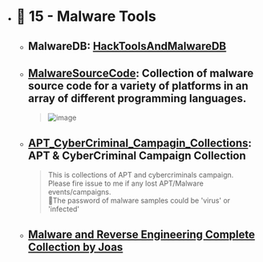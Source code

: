 - # 🔸 15 - Malware Tools
  - ## MalwareDB: [HackToolsAndMalwareDB](https://github.com/cubk/HackToolsAndMalwareDB)
  - ## [MalwareSourceCode](https://github.com/vxunderground/MalwareSourceCode): Collection of malware source code for a variety of platforms in an array of different programming languages.
    > ![image](https://user-images.githubusercontent.com/51442719/173344843-3dbffb93-d7e4-4ecc-991f-103bcc54a050.png)
  - ## [APT_CyberCriminal_Campagin_Collections](https://github.com/CyberMonitor/APT_CyberCriminal_Campagin_Collections): APT & CyberCriminal Campaign Collection
    > This is collections of APT and cybercriminals campaign. Please fire issue to me if any lost APT/Malware events/campaigns. <br>
    > 🤷The password of malware samples could be 'virus' or 'infected'
  - ## [Malware and Reverse Engineering Complete Collection by Joas](https://github.com/CyberSecurityUP/Awesome-Malware-Analysis-Reverse-Engineering)
